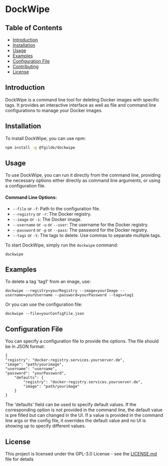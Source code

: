 # DockWipe

## Table of Contents
- [Introduction](#introduction)
- [Installation](#installation)
- [Usage](#usage)
- [Examples](#examples)
- [Configuration File](#configuration-file)
- [Contributing](#contributing)
- [License](#license)

## Introduction
DockWipe is a command line tool for deleting Docker images with specific tags. It provides an interactive interface as well as file and command line configurations to manage your Docker images.

## Installation
To install DockWipe, you can use npm:

```bash
npm install -g @fgilde/dockwipe
```

## Usage
To use DockWipe, you can run it directly from the command line, providing the necessary options either directly as command line arguments, or using a configuration file.

#### Command Line Options:
- `--file` or `-f`: Path to the configuration file.
- `--registry` or `-r`: The Docker registry.
- `--image` or `-i`: The Docker image.
- `--username` or `-u` or `--user`: The username for the Docker registry.
- `--password` or `-p` or `--pass`: The password for the Docker registry.
- `--tags` or `-t`: The tags to delete. Use commas to separate multiple tags.

To start DockWipe, simply run the `dockwipe` command:

```
dockwipe
```

## Examples
To delete a tag 'tag1' from an image, use:

```
dockwipe --registry=yourRegistry --image=yourImage --username=yourUsername --password=yourPassword --tags=tag1
```

Or you can use the configuration file:

```
dockwipe --file=yourConfigFile.json
```

## Configuration File
You can specify a configuration file to provide the options. The file should be in JSON format:

```
{
"registry": "docker-registry.services.yourserver.de",
"image": "path/yourimage",
"username": "username",
"password": "yourPassword",
    "defaults": {
        "registry": "docker-registry.services.yourserver.de",
        "image": "path/yourimage"
    }
}
```

The 'defaults' field can be used to specify default values. 
If the corresponding option is not provided in the command line, the default value is pre filled but can changed in the UI.
If a value is provided in the command line args or the config file, it overrides the default value and no UI is showing up to specify different values.

[//]: # ()
[//]: # (## Contributing)

[//]: # (Please read [CONTRIBUTING.md]&#40;https://github.com/fgilde/dockwipe/blob/main/CONTRIBUTING.md&#41; for details on our code of conduct, and the process for submitting pull requests.)

## License
This project is licensed under the GPL-3.0 License - see the [LICENSE.md](https://github.com/fgilde/dockwipe/blob/main/LICENSE.md) file for details
